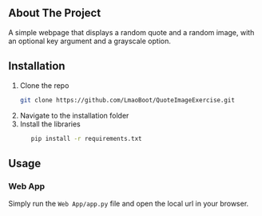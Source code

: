 ## About The Project
A simple webpage that displays a random quote and a random image, with an optional key argument and a grayscale option.

## Installation
1. Clone the repo
   ```sh
   git clone https://github.com/LmaoBoot/QuoteImageExercise.git
   ```
2. Navigate to the installation folder
3. Install the libraries
   ```sh
      pip install -r requirements.txt
   ``` 
## Usage
### Web App
Simply run the `Web App/app.py` file and open the local url in your browser.
